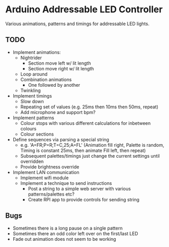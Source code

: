# Arduino Addressable LED Controller

Various animations, patterns and timings for addressable LED lights.

## TODO

- Implement animations:
    - Nightrider
        - Section move left w/ lit length
        - Section move right w/ lit length
    - Loop around
    - Combination animations
        - One followed by another
    - Twinkling
- Implement timings
    - Slow down
    - Repeating set of values (e.g. 25ms then 10ms then 50ms, repeat)
    - Add microphone and support bpm?
- Implement patterns
    - Colour stops with various different calculations for inbetween colours
    - Colour sections
- Define sequences via parsing a special string
	- e.g. 'A=FR;P=R;T=C,25;A=FL' (Animation fill right, Palette is random, Timing is constant 25ms, then animate Fill left, then repeat)
	- Subsequent palettes/timings just change the current settings until overridden
	- Provide brightness override
- Implement LAN communication
	- Implement wifi module
	- Implement a technique to send instructions
		- Post a string to a simple web server with various patterns/palettes etc?
		- Create RPI app to provide controls for sending string

## Bugs

- Sometimes there is a long pause on a single pattern
- Sometimes there an odd color left over on the first/last LED
- Fade out animation does not seem to be working